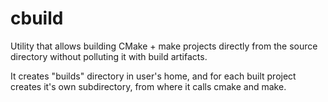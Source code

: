 # cbuild
Utility that allows building CMake + make projects directly from the source directory without polluting it with build artifacts.

It creates "builds" directory in user's home, and for each built project creates it's own subdirectory, from where it calls cmake and make.

